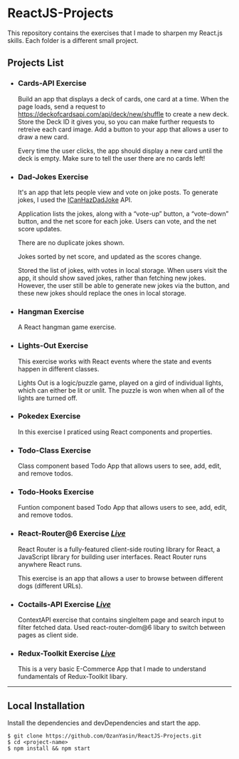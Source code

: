# ReactJS-Projects

This repository contains the exercises that I made to sharpen my React.js skills. Each folder is a different small project.

## Projects List

- ### Cards-API Exercise

  Build an app that displays a deck of cards, one card at a time. When the page loads, send a request to https://deckofcardsapi.com/api/deck/new/shuffle to create a new deck. Store the Deck ID it gives you, so you can make further requests to retreive each card image. Add a button to your app that allows a user to draw a new card.

  Every time the user clicks, the app should display a new card until the deck is empty. Make sure to tell the user there are no cards left!

- ### Dad-Jokes Exercise

  It's an app that lets people view and vote on joke posts. To generate jokes, I used the [ICanHazDadJoke](https://icanhazdadjoke.com/api) API.

  Application lists the jokes, along with a “vote-up” button, a “vote-down” button, and the net score for each joke. Users can vote, and the net score updates.

  There are no duplicate jokes shown.

  Jokes sorted by net score, and updated as the scores change.

  Stored the list of jokes, with votes in local storage. When users visit the app, it should show saved jokes, rather than fetching new jokes. However, the user still be able to generate new jokes via the button, and these new jokes should replace the ones in local storage.

- ### Hangman Exercise

  A React hangman game exercise.

- ### Lights-Out Exercise

  This exercise works with React events where the state and events happen in different classes.

  Lights Out is a logic/puzzle game, played on a gird of individual lights, which can either be lit or unlit. The puzzle is won when when all of the lights are turned off.

- ### Pokedex Exercise

  In this exercise I praticed using React components and properties.

- ### Todo-Class Exercise

  Class component based Todo App that allows users to see, add, edit, and remove todos.

- ### Todo-Hooks Exercise

  Funtion component based Todo App that allows users to see, add, edit, and remove todos.

- ### React-Router@6 Exercise ***[Live](https://ozanyasin-homework-4.netlify.app/dogs)***

  React Router is a fully-featured client-side routing library for React, a JavaScript library for building user interfaces. React Router runs anywhere React runs.

  This exercise is an app that allows a user to browse between different dogs (different URLs).
  
- ### Coctails-API Exercise ***[Live](https://cocktail-exercise.netlify.app)***

  ContextAPI exercise that contains singleItem page and search input to filter fetched data. Used react-router-dom@6 libary to switch between pages as client side. 


- ### Redux-Toolkit Exercise ***[Live](https://redux-toolkit-exercise-ozan.netlify.app/)***

  This is a very basic E-Commerce App that I made to understand fundamentals of Redux-Toolkit libary.
  
---

## Local Installation

Install the dependencies and devDependencies and start the app.

```
$ git clone https://github.com/OzanYasin/ReactJS-Projects.git
$ cd <project-name>
$ npm install && npm start
```
